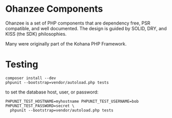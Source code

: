 # Ohanzee Components

Ohanzee is a set of PHP components that are dependency free, PSR compatible, and well documented. The design is guided by SOLID, DRY, and KISS (the SDK) philosophies.

Many were originally part of the Kohana PHP Framework.

# Testing

```
composer install --dev
phpunit --bootstrap=vendor/autoload.php tests
```

to set the database host, user, or password:

```
PHPUNIT_TEST_HOSTNAME=myhostname PHPUNIT_TEST_USERNAME=bob PHPUNIT_TEST_PASSWORD=secret \
  phpunit --bootstrap=vendor/autoload.php tests
```
